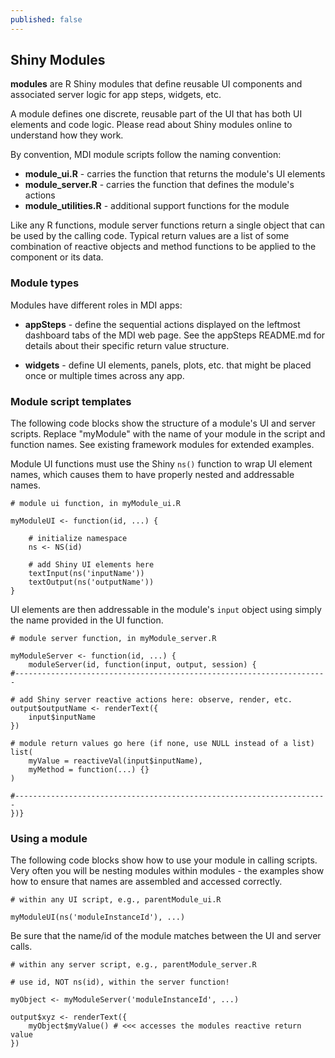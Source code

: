 ```yaml
---
published: false
---
```


## Shiny Modules

**modules** are R Shiny modules that define reusable UI components
and associated server logic for app steps, widgets, etc.

A module defines one discrete, reusable part of the UI that has both 
UI elements and code logic. Please read about Shiny modules online 
to understand how they work.

By convention, MDI module scripts follow the naming convention:

- **module_ui.R** - carries the function that returns the module's UI elements
- **module_server.R** - carries the function that defines the module's actions
- **module_utilities.R** - additional support functions for the module

Like any R functions, module server functions return a single
object that can be used by the calling code. Typical return values
are a list of some combination of reactive objects and method functions 
to be applied to the component or its data.

### Module types

Modules have different roles in MDI apps:

- **appSteps** - define the sequential actions displayed
on the leftmost dashboard tabs of the MDI web page. See the appSteps 
README.md for details about their specific return value structure.

- **widgets** - define UI elements, panels, plots, etc. that
might be placed once or multiple times across any app.

### Module script templates

The following code blocks show the structure of a module's UI and server scripts. 
Replace "myModule" with the name of your module in the script
and function names. See existing framework modules for extended examples.

Module UI functions must use the Shiny <code>ns()</code> function to wrap
UI element names, which causes them to have properly nested and addressable
names.

```
# module ui function, in myModule_ui.R

myModuleUI <- function(id, ...) {

    # initialize namespace
    ns <- NS(id) 

    # add Shiny UI elements here
    textInput(ns('inputName'))
    textOutput(ns('outputName'))
}
```

UI elements are then addressable in the module's 
<code>input</code> object using simply the name provided in the UI function.

```
# module server function, in myModule_server.R

myModuleServer <- function(id, ...) {
    moduleServer(id, function(input, output, session) {
#----------------------------------------------------------------------

# add Shiny server reactive actions here: observe, render, etc.
output$outputName <- renderText({
    input$inputName
})

# module return values go here (if none, use NULL instead of a list)
list(
    myValue = reactiveVal(input$inputName),
    myMethod = function(...) {}
)

#----------------------------------------------------------------------
})}
```

### Using a module

The following code blocks show how to use your module in calling scripts. Very often you will be nesting modules within modules - the examples show how to ensure that names are assembled and accessed correctly.

```
# within any UI script, e.g., parentModule_ui.R

myModuleUI(ns('moduleInstanceId'), ...)
```

Be sure that the name/id of the module matches between the UI and server calls.

```
# within any server script, e.g., parentModule_server.R

# use id, NOT ns(id), within the server function!

myObject <- myModuleServer('moduleInstanceId', ...)

output$xyz <- renderText({
    myObject$myValue() # <<< accesses the modules reactive return value
})
```
